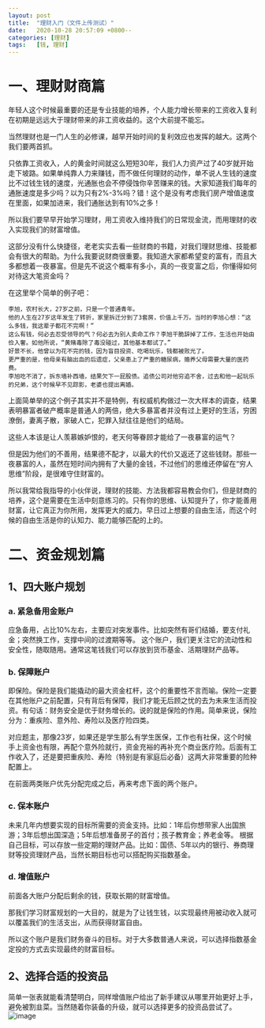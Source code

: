 ```yaml
---
layout: post
title:  "理财入门（文件上传测试）"
date:   2020-10-28 20:57:09 +0800--
categories: [理财]
tags:   [钱, 理财]
---
```

# 一、理财财商篇

年轻人这个时候最重要的还是专业技能的培养，个人能力增长带来的工资收入复利在初期是远远大于理财带来的非工资收益的。这个大前提不能忘。

当然理财也是一门人生的必修课，越早开始时间的复利效应也发挥的越大。这两个我们要两首抓。

只依靠工资收入，人的黄金时间就这么短短30年，我们人力资产过了40岁就开始走下坡路。如果单纯靠人力来赚钱，而不做任何理财的动作，单不说人生钱的速度比不过钱生钱的速度，光通胀也会不停侵蚀你辛苦赚来的钱。大家知道我们每年的通胀速度是多少吗？以为只有2%-3%吗？错！这个是没有考虑我们房产增值速度在里面，如果加进来，我们通胀达到有10%之多！

所以我们要早早开始学习理财，用工资收入维持我们的日常现金流，而用理财的收入实现我们的财富增值。

这部分没有什么快捷径，老老实实去看一些财商的书籍，对我们理财思维、技能都会有很大的帮助。为什么我要说财商很重要。我知道大家都希望变的富有，而且大多都想着一夜暴富。但是先不说这个概率有多小，真的一夜变富之后，你懂得如何对待这大笔资金吗？

在这里举个简单的例子吧：


```
李旭，农村长大，27岁之前，只是一个普通青年。
他的人生在27岁这年发生了转折，家里拆迁分到了3套房，价值上千万。当时的李旭心想：“这么多钱，我这辈子都花不完啊！”
这么有钱，何必去忍受领导的气？何必去为别人卖命工作？李旭干脆辞掉了工作，生活也开始由俭入奢。如他所说，“黄赌毒除了毒没碰过，其他基本都试了。”
好景不长，他曾以为花不完的钱，因为盲目投资、吃喝玩乐，钱都被败光了。
更严重的是，他母亲有脑出血的后遗症，父亲患上了严重的糖尿病，赡养父母需要大量的医药费。
李旭吃不消了，拆东墙补西墙，结果欠下一屁股债。追债公司对他穷追不舍，过去和他一起玩乐的兄弟，这个时候早不见踪影，老婆也提出离婚。

```
上面简单举的这个例子其实并不是特例，有权威机构做过一次大样本的调查，结果表明暴富者破产概率是普通人的两倍，绝大多暴富者并没有过上更好的生活，穷困潦倒，妻离子散，家破人亡，犯罪入狱往往是他们的结局。

这些人本该是让人羡慕嫉妒恨的，老天何等眷顾才能给了一夜暴富的运气？

但是因为他们的不善用，结果德不配才，以最大的代价又返还了这些钱财。那些一夜暴富的人，虽然在短时间内拥有了大量的金钱，不过他们的思维还停留在“穷人思维”阶段，是很难守住财富的。

所以我常给我指导的小伙伴说，理财的技能、方法我都容易教会你们，但是财商的培养，这个是需要在生活中刻意练习的。只有你的思维、认知提升了，你才能善用财富，让它真正为你所用，发挥更大的威力。早日过上想要的自由生活，而这个时候的自由生活是你的认知力、能力能够匹配的上的。
# 二、资金规划篇
## 1、四大账户规划
### a. 紧急备用金账户
应急备用，占比10%左右，主要应对突发事件。比如突然有哥们结婚，要支付礼金；突然换工作，支撑中间的过渡期等等。
这个账户，我们更关注它的流动性和安全性，随取随用。通常这笔钱我们可以存放到货币基金、活期理财产品等。
### b. 保障账户
即保险。保险是我们能撬动的最大资金杠杆，这个的重要性不言而喻。保险一定要在其他账户之前配置，只有背后有保障，我们才能无后顾之忧的去为未来生活而投资。有句话：财务安全是优于财务增长的。说的就是保险的作用。简单来说，保险分为：重疾险、意外险、寿险以及医疗险四类。

对应题主，那像23岁，如果还是学生那么有学生医保，工作也有社保，这个时候手上资金也有限，再配个意外险就行，资金充裕的再补充个商业医疗险。后面有工作收入了，还是要把重疾险、寿险（特别是有家庭后必备）这两大非常重要的险种配置上。

在前面两类账户优先分配完成之后，再来考虑下面的两个账户。
### c. 保本账户
未来几年内想要实现的目标所需要的资金支持。比如：1年后你想带家人出国旅游；3年后想出国深造；5年后想准备房子的首付；孩子教育金；养老金等。
根据自己目标，可以存放一些定期的理财产品。比如：国债、5年以内的银行、券商理财等投资理财产品，当然长期目标也可以搭配购买指数基金。
### d. 增值账户
前面各大账户分配后剩余的钱，获取长期的财富增值。

那我们学习财富规划的一大目的，就是为了让钱生钱，以实现最终用被动收入就可以覆盖我们的生活支出，从而获得财富自由。

所以这个账户是我们财务奋斗的目标。对于大多数普通人来说，可以选择指数基金定投的方式去实现最终的财富目标。
## 2、选择合适的投资品
简单一张表就能看清楚明白，同样增值账户给出了新手建议从哪里开始更好上手，避免被割韭菜。当然随着你装备的升级，就可以选择更多的投资品尝试了。
![image](https://raw.githubusercontent.com/wamogu/image_gallery/master/2020_10_28/2f8cw.jpeg)
